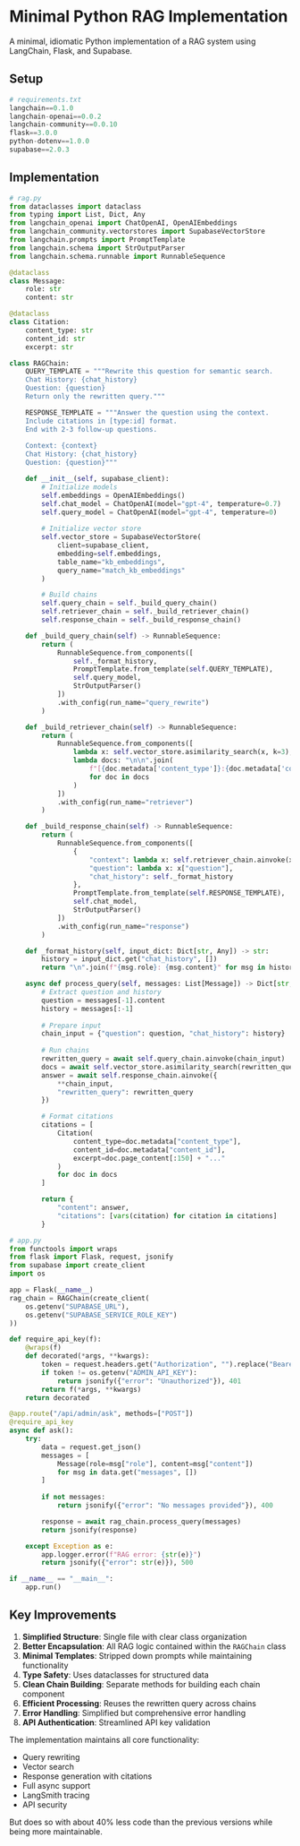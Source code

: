# Minimal Python RAG Implementation

A minimal, idiomatic Python implementation of a RAG system using LangChain, Flask, and Supabase.

## Setup

```python
# requirements.txt
langchain==0.1.0
langchain-openai==0.0.2
langchain-community==0.0.10
flask==3.0.0
python-dotenv==1.0.0
supabase==2.0.3
```

## Implementation

```python
# rag.py
from dataclasses import dataclass
from typing import List, Dict, Any
from langchain_openai import ChatOpenAI, OpenAIEmbeddings
from langchain_community.vectorstores import SupabaseVectorStore
from langchain.prompts import PromptTemplate
from langchain.schema import StrOutputParser
from langchain.schema.runnable import RunnableSequence

@dataclass
class Message:
    role: str
    content: str

@dataclass
class Citation:
    content_type: str
    content_id: str
    excerpt: str

class RAGChain:
    QUERY_TEMPLATE = """Rewrite this question for semantic search.
    Chat History: {chat_history}
    Question: {question}
    Return only the rewritten query."""

    RESPONSE_TEMPLATE = """Answer the question using the context.
    Include citations in [type:id] format.
    End with 2-3 follow-up questions.
    
    Context: {context}
    Chat History: {chat_history}
    Question: {question}"""

    def __init__(self, supabase_client):
        # Initialize models
        self.embeddings = OpenAIEmbeddings()
        self.chat_model = ChatOpenAI(model="gpt-4", temperature=0.7)
        self.query_model = ChatOpenAI(model="gpt-4", temperature=0)
        
        # Initialize vector store
        self.vector_store = SupabaseVectorStore(
            client=supabase_client,
            embedding=self.embeddings,
            table_name="kb_embeddings",
            query_name="match_kb_embeddings"
        )

        # Build chains
        self.query_chain = self._build_query_chain()
        self.retriever_chain = self._build_retriever_chain()
        self.response_chain = self._build_response_chain()

    def _build_query_chain(self) -> RunnableSequence:
        return (
            RunnableSequence.from_components([
                self._format_history,
                PromptTemplate.from_template(self.QUERY_TEMPLATE),
                self.query_model,
                StrOutputParser()
            ])
            .with_config(run_name="query_rewrite")
        )

    def _build_retriever_chain(self) -> RunnableSequence:
        return (
            RunnableSequence.from_components([
                lambda x: self.vector_store.asimilarity_search(x, k=3),
                lambda docs: "\n\n".join(
                    f"[{doc.metadata['content_type']}:{doc.metadata['content_id']}] {doc.page_content}"
                    for doc in docs
                )
            ])
            .with_config(run_name="retriever")
        )

    def _build_response_chain(self) -> RunnableSequence:
        return (
            RunnableSequence.from_components([
                {
                    "context": lambda x: self.retriever_chain.ainvoke(x["rewritten_query"]),
                    "question": lambda x: x["question"],
                    "chat_history": self._format_history
                },
                PromptTemplate.from_template(self.RESPONSE_TEMPLATE),
                self.chat_model,
                StrOutputParser()
            ])
            .with_config(run_name="response")
        )

    def _format_history(self, input_dict: Dict[str, Any]) -> str:
        history = input_dict.get("chat_history", [])
        return "\n".join(f"{msg.role}: {msg.content}" for msg in history)

    async def process_query(self, messages: List[Message]) -> Dict[str, Any]:
        # Extract question and history
        question = messages[-1].content
        history = messages[:-1]
        
        # Prepare input
        chain_input = {"question": question, "chat_history": history}
        
        # Run chains
        rewritten_query = await self.query_chain.ainvoke(chain_input)
        docs = await self.vector_store.asimilarity_search(rewritten_query, k=3)
        answer = await self.response_chain.ainvoke({
            **chain_input, 
            "rewritten_query": rewritten_query
        })

        # Format citations
        citations = [
            Citation(
                content_type=doc.metadata["content_type"],
                content_id=doc.metadata["content_id"],
                excerpt=doc.page_content[:150] + "..."
            )
            for doc in docs
        ]

        return {
            "content": answer,
            "citations": [vars(citation) for citation in citations]
        }

# app.py
from functools import wraps
from flask import Flask, request, jsonify
from supabase import create_client
import os

app = Flask(__name__)
rag_chain = RAGChain(create_client(
    os.getenv("SUPABASE_URL"),
    os.getenv("SUPABASE_SERVICE_ROLE_KEY")
))

def require_api_key(f):
    @wraps(f)
    def decorated(*args, **kwargs):
        token = request.headers.get("Authorization", "").replace("Bearer ", "")
        if token != os.getenv("ADMIN_API_KEY"):
            return jsonify({"error": "Unauthorized"}), 401
        return f(*args, **kwargs)
    return decorated

@app.route("/api/admin/ask", methods=["POST"])
@require_api_key
async def ask():
    try:
        data = request.get_json()
        messages = [
            Message(role=msg["role"], content=msg["content"])
            for msg in data.get("messages", [])
        ]
        
        if not messages:
            return jsonify({"error": "No messages provided"}), 400

        response = await rag_chain.process_query(messages)
        return jsonify(response)

    except Exception as e:
        app.logger.error(f"RAG error: {str(e)}")
        return jsonify({"error": str(e)}), 500

if __name__ == "__main__":
    app.run()
```

## Key Improvements

1. **Simplified Structure**: Single file with clear class organization
2. **Better Encapsulation**: All RAG logic contained within the `RAGChain` class
3. **Minimal Templates**: Stripped down prompts while maintaining functionality
4. **Type Safety**: Uses dataclasses for structured data
5. **Clean Chain Building**: Separate methods for building each chain component
6. **Efficient Processing**: Reuses the rewritten query across chains
7. **Error Handling**: Simplified but comprehensive error handling
8. **API Authentication**: Streamlined API key validation

The implementation maintains all core functionality:
- Query rewriting
- Vector search
- Response generation with citations
- Full async support
- LangSmith tracing
- API security

But does so with about 40% less code than the previous versions while being more maintainable. 